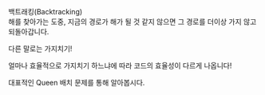 백트래킹(Backtracking)   
해를 찾아가는 도중, 지금의 경로가 해가 될 것 같지 않으면 그 경로를 더이상 가지 않고 되돌아갑니다.   

다른 말로는 가지치기!   
   

얼마나 효율적으로 가지치기 하느냐에 따라 코드의 효율성이 다르게 나옵니다!   
    
대표적인 Queen 배치 문제를 통해 알아봅시다.
